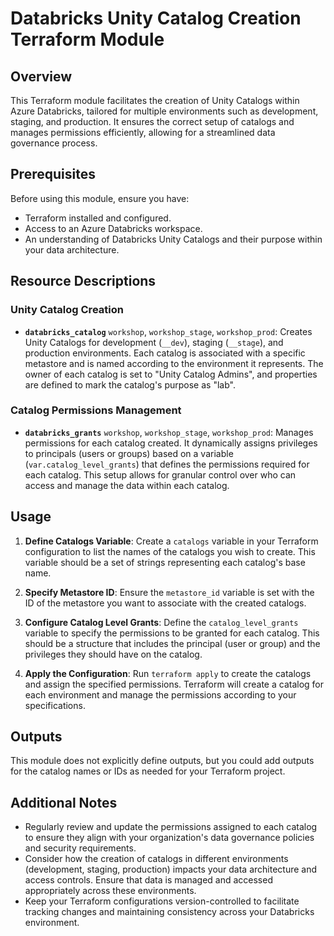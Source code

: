 # Databricks Unity Catalog Creation Terraform Module

## Overview

This Terraform module facilitates the creation of Unity Catalogs within Azure Databricks, tailored for multiple environments such as development, staging, and production. It ensures the correct setup of catalogs and manages permissions efficiently, allowing for a streamlined data governance process.

## Prerequisites

Before using this module, ensure you have:

- Terraform installed and configured.
- Access to an Azure Databricks workspace.
- An understanding of Databricks Unity Catalogs and their purpose within your data architecture.

## Resource Descriptions

### Unity Catalog Creation

- **`databricks_catalog`** `workshop`, `workshop_stage`, `workshop_prod`: Creates Unity Catalogs for development (`__dev`), staging (`__stage`), and production environments. Each catalog is associated with a specific metastore and is named according to the environment it represents. The owner of each catalog is set to "Unity Catalog Admins", and properties are defined to mark the catalog's purpose as "lab".

### Catalog Permissions Management

- **`databricks_grants`** `workshop`, `workshop_stage`, `workshop_prod`: Manages permissions for each catalog created. It dynamically assigns privileges to principals (users or groups) based on a variable (`var.catalog_level_grants`) that defines the permissions required for each catalog. This setup allows for granular control over who can access and manage the data within each catalog.

## Usage

1. **Define Catalogs Variable**: Create a `catalogs` variable in your Terraform configuration to list the names of the catalogs you wish to create. This variable should be a set of strings representing each catalog's base name.

2. **Specify Metastore ID**: Ensure the `metastore_id` variable is set with the ID of the metastore you want to associate with the created catalogs.

3. **Configure Catalog Level Grants**: Define the `catalog_level_grants` variable to specify the permissions to be granted for each catalog. This should be a structure that includes the principal (user or group) and the privileges they should have on the catalog.

4. **Apply the Configuration**: Run `terraform apply` to create the catalogs and assign the specified permissions. Terraform will create a catalog for each environment and manage the permissions according to your specifications.

## Outputs

This module does not explicitly define outputs, but you could add outputs for the catalog names or IDs as needed for your Terraform project.

## Additional Notes

- Regularly review and update the permissions assigned to each catalog to ensure they align with your organization's data governance policies and security requirements.
- Consider how the creation of catalogs in different environments (development, staging, production) impacts your data architecture and access controls. Ensure that data is managed and accessed appropriately across these environments.
- Keep your Terraform configurations version-controlled to facilitate tracking changes and maintaining consistency across your Databricks environment.
